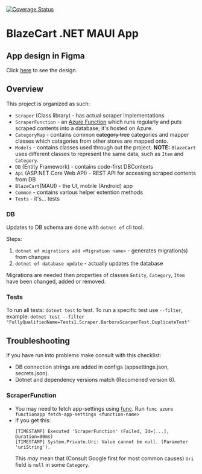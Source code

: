 [![Coverage Status](https://coveralls.io/repos/github/domanteli0/BlazeCart/badge.svg?branch=main)](https://coveralls.io/github/domanteli0/BlazeCart?branch=main)

# BlazeCart .NET MAUI App

## App design in Figma
Click [here](https://www.figma.com/file/I7gXX51ld8kFgJUxB7puwP/App-Design?node-id=23%3A475) to see the design.

## Overview

This project is organized as such:

* `Scraper` (Class library) - has actual scraper implementations
* `ScraperFunction` - an [Azure Function](https://learn.microsoft.com/en-us/azure/azure-functions/functions-overview) which runs regularly and puts scraped contents into a database; it's hosted on Azure.
* `CategoryMap` - contains common ~~category tree~~ categories and mapper classes which catagories from other stores are mapped onto.
* `Models` - contains classes used through out the project. __NOTE:__ `BlazeCart` uses different classes to represent the same data, such as `Item` and `Category`.
* `DB` (Entity Framework) - contains code-first DBContexts
* `Api` (ASP.NET Core Web API) - REST API for accessing scraped contents from DB
* `BlazeCart`(MAUI) - the UI, mobile (Android) app
* `Common` - contains various helper extention methods
* `Tests` - it's... tests

### DB
Updates to DB schema are done with `dotnet ef` cli tool.

Steps:
1. `dotnet ef migrations add <Migration name>` - generates migration(s) from changes
2. `dotnet ef database update` - actually updates the database

Migrations are needed then properties of classes `Entity`, `Category`, `Item` have been changed, added or removed.

### Tests

To run all tests: `dotnet test` to test.
To run a specific test use `--filter`, example: `dotnet test --filter "FullyQualifiedName=Tests1.Scraper.BarboraScarperTest.DuplicateTest"`

## Troubleshooting

If you have run into problems make consult with this checklist:

* DB connection strings are added in configs (appsettings.json, secrets.json).
* Dotnet and dependency versions match (Recomened version 6).

### ScraperFunction

* You may need to fetch app-settings using [func](https://learn.microsoft.com/en-us/azure/azure-functions/functions-run-local?tabs=v4%2Cmacos%2Ccsharp%2Cportal%2Cbash#install-the-azure-functions-core-tools). 
Run `func azure functionapp fetch-app-settings <function-name>`
* If you get this:
    ```
    [TIMESTAMP] Executed 'ScraperFunction' (Failed, Id=[...], Duration=80ms)
    [TIMESTAMP] System.Private.Uri: Value cannot be null. (Parameter 'uriString').
    ```
    This _may_ mean that (Consult Google first for most common causes) `Uri` field is `null` in some `Category`.
